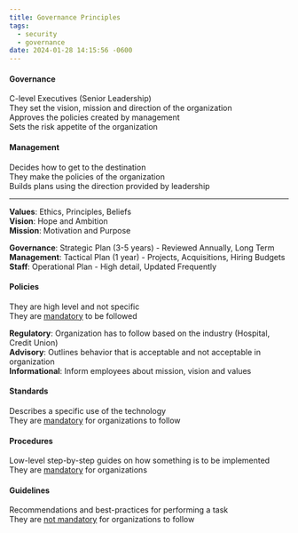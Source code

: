 ```yaml
---
title: Governance Principles
tags:
  - security
  - governance
date: 2024-01-28 14:15:56 -0600
---
```


#### Governance  
C-level Executives (Senior Leadership)  
They set the vision, mission and direction of the organization  
Approves the policies created by management  
Sets the risk appetite of the organization

#### Management
Decides how to get to the destination  
They make the policies of the organization  
Builds plans using the direction provided by leadership  

---

**Values**: Ethics, Principles, Beliefs  
**Vision**: Hope and Ambition  
**Mission**: Motivation and Purpose

**Governance**: Strategic Plan (3-5 years) - Reviewed Annually, Long Term  
**Management**: Tactical Plan (1 year) - Projects, Acquisitions, Hiring Budgets  
**Staff**: Operational Plan - High detail, Updated Frequently

#### Policies
They are high level and not specific  
They are <u>mandatory</u> to be followed

**Regulatory**: Organization has to follow based on the industry (Hospital, Credit Union)  
**Advisory**: Outlines behavior that is acceptable and not acceptable in organization  
**Informational**: Inform employees about mission, vision and values

#### Standards
Describes a specific use of the technology  
They are <u>mandatory</u> for organizations to follow

#### Procedures
Low-level step-by-step guides on how something is to be implemented  
They are <u>mandatory</u> for organizations

#### Guidelines
Recommendations and best-practices for performing a task  
They are <u>not mandatory</u> for organizations to follow
